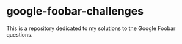 # google-foobar-challenges
This is a repository dedicated to my solutions to the Google Foobar questions.
